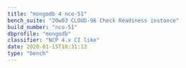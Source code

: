 ```yaml
---
title: "mongodb 4 nco-51"
bench_suite: "20w03 CLOUD-96 Check Readiness instance"
build_number: "nco-51"
dbprofile: "mongodb"
classifier: "NCP 4.x CI like"
date: 2020-01-15T18:31:13
type: "bench"
---
```

